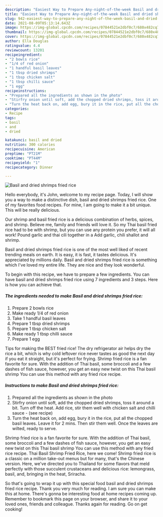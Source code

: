 ```yaml
---
description: "Easiest Way to Prepare Any-night-of-the-week Basil and dried shrimps fried rice"
title: "Easiest Way to Prepare Any-night-of-the-week Basil and dried shrimps fried rice"
slug: 942-easiest-way-to-prepare-any-night-of-the-week-basil-and-dried-shrimps-fried-rice
date: 2021-08-09T05:13:14.643Z
image: https://img-global.cpcdn.com/recipes/07844521e2dbf0c7/680x482cq70/basil-and-dried-shrimps-fried-rice-recipe-main-photo.jpg
thumbnail: https://img-global.cpcdn.com/recipes/07844521e2dbf0c7/680x482cq70/basil-and-dried-shrimps-fried-rice-recipe-main-photo.jpg
cover: https://img-global.cpcdn.com/recipes/07844521e2dbf0c7/680x482cq70/basil-and-dried-shrimps-fried-rice-recipe-main-photo.jpg
author: Ella Douglas
ratingvalue: 4.4
reviewcount: 13201
recipeingredient:
- "2 bowls rice"
- "1/4 of red onion"
- "1 handful basil leaves"
- "1 tbsp dried shrimps"
- "1 tbsp chicken salt"
- "1 tbsp chilli sauce"
- "1 egg"
recipeinstructions:
- "Prepared all the ingredients as shown in the photo"
- "Stirfry onion until soft, add the chopped dried shrimps, toss it around a bit. Turn off the heat. Add rice, stir them well with chicken salt and chilli sauce           (see recipe)"
- "Turn the heat back on, add egg, bury it in the rice, put all the chopped basil leaves. Leave it for 2 mins. Then stir them well. Once the leaves are wilted, ready to serve."
categories:
- Recipe
tags:
- basil
- and
- dried

katakunci: basil and dried 
nutrition: 300 calories
recipecuisine: American
preptime: "PT21M"
cooktime: "PT44M"
recipeyield: "1"
recipecategory: Dinner

---
```



![Basil and dried shrimps fried rice](https://img-global.cpcdn.com/recipes/07844521e2dbf0c7/680x482cq70/basil-and-dried-shrimps-fried-rice-recipe-main-photo.jpg)

Hello everybody, it's John, welcome to my recipe page. Today, I will show you a way to make a distinctive dish, basil and dried shrimps fried rice. One of my favorites food recipes. For mine, I am going to make it a bit unique. This will be really delicious.

Our shrimp and basil fried rice is a delicious combination of herbs, spices, and shrimp. Believe me, family and friends will love it. So my Thai basil fried rice had to be with shrimp, but you can use any protein you prefer, it will all work! Pound garlic and thai cili together in a Add garlic, chili shallot and shrimp.

Basil and dried shrimps fried rice is one of the most well liked of recent trending meals on earth. It is easy, it is fast, it tastes delicious. It's appreciated by millions daily. Basil and dried shrimps fried rice is something which I've loved my entire life. They are nice and they look wonderful.


To begin with this recipe, we have to prepare a few ingredients. You can have basil and dried shrimps fried rice using 7 ingredients and 3 steps. Here is how you can achieve that.

<!--inarticleads1-->

##### The ingredients needed to make Basil and dried shrimps fried rice:

1. Prepare 2 bowls rice
1. Make ready 1/4 of red onion
1. Take 1 handful basil leaves
1. Prepare 1 tbsp dried shrimps
1. Prepare 1 tbsp chicken salt
1. Make ready 1 tbsp chilli sauce
1. Prepare 1 egg


Tips for making the BEST fried rice! The dry refrigerator air helps dry the rice a bit, which is why cold leftover rice never tastes as good the next day if you eat it straight, but it&#39;s perfect for frying. Shrimp fried rice is a fan favorite for sure. With the addition of Thai basil, some broccoli and a few dashes of fish sauce, however, you get an easy new twist on this Thai basil shrimp You can use this method with any fried rice recipe. 

<!--inarticleads2-->

##### Instructions to make Basil and dried shrimps fried rice:

1. Prepared all the ingredients as shown in the photo
1. Stirfry onion until soft, add the chopped dried shrimps, toss it around a bit. Turn off the heat. Add rice, stir them well with chicken salt and chilli sauce -           (see recipe)
1. Turn the heat back on, add egg, bury it in the rice, put all the chopped basil leaves. Leave it for 2 mins. Then stir them well. Once the leaves are wilted, ready to serve.


Shrimp fried rice is a fan favorite for sure. With the addition of Thai basil, some broccoli and a few dashes of fish sauce, however, you get an easy new twist on this Thai basil shrimp You can use this method with any fried rice recipe. Thai Basil Shrimp Fried Rice, here we come! Shrimp fried rice is a classic on a million take-out menus but for many, that&#39;s the Chinese version. Here, we&#39;ve directed you to Thailand for some flavors that meld perfectly with those succulent crustaceans and delicious rice: lemongrass, basil, and, bringing in the heat, Sriracha. 

So that's going to wrap it up with this special food basil and dried shrimps fried rice recipe. Thank you very much for reading. I am sure you can make this at home. There's gonna be interesting food at home recipes coming up. Remember to bookmark this page on your browser, and share it to your loved ones, friends and colleague. Thanks again for reading. Go on get cooking!
